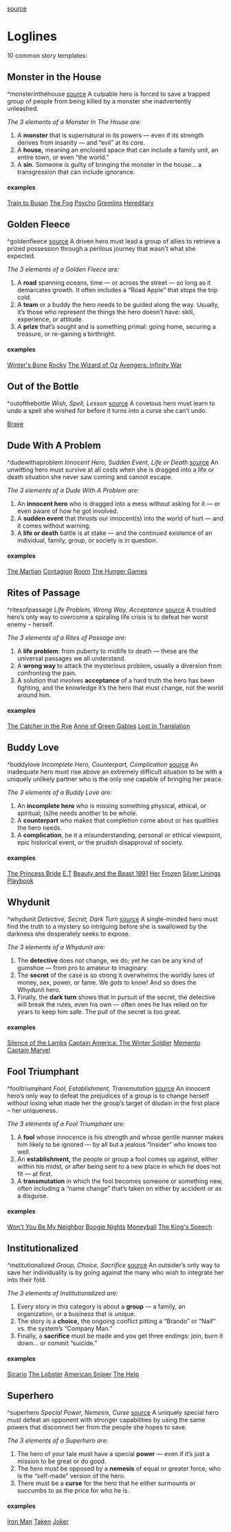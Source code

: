 [source](https://savethecat.com/genre/your-logline-template-for-each-save-the-cat-genre)

# Loglines
10 common story templates:

## Monster in the House
^monsterinthehouse
[source](https://savethecat.com/monster-in-the-house)
A culpable hero is forced to save a trapped group of people from being killed by a monster she inadvertently unleashed.

*The 3 elements of a Monster In The House are:* 
1) A **monster** that is supernatural in its powers — even if its strength derives from insanity — and “evil” at its core.  
2) A **house,** meaning an enclosed space that can include a family unit, an entire town, or even “the world.”  
3) A **sin.** Someone is guilty of bringing the monster in the house… a transgression that can include ignorance.

#### examples
[Train to Busan](https://savethecat.com/beat-sheets/train-to-busan-beat-sheet)
[The Fog](https://savethecat.com/beat-sheets/the-fog-beat-sheet)
[Psycho](https://savethecat.com/beat-sheets/psycho-beat-sheet)
[Gremlins](https://savethecat.com/beat-sheets/gremlins-beat-sheet)
[Hereditary](https://savethecat.com/beat-sheets/hereditary-beat-sheet)
  

## Golden Fleece
^goldenfleece
[source](https://savethecat.com/golden-fleece)
A driven hero must lead a group of allies to retrieve a prized possession through a perilous journey that wasn’t what she expected.

*The 3 elements of a Golden Fleece are:*
1) A **road** spanning oceans, time — or across the street — so long as it demarcates growth. It often includes a “Road Apple” that stops the trip cold.  
2) A **team** or a buddy the hero needs to be guided along the way. Usually, it’s those who represent the things the hero doesn’t have: skill, experience, or attitude. 
3) A **prize** that’s sought and is something primal: going home, securing a treasure, or re-gaining a birthright.

#### examples
[Winter's Bone](https://savethecat.com/beat-sheets/the-winters-bone-beat-sheet)
[Rocky](https://savethecat.com/beat-sheets/rocky-beat-sheet)
[The Wizard of Oz](https://savethecat.com/beat-sheets/the-wizard-of-oz-beat-sheet)
[Avengers: Infinity War](https://savethecat.com/beat-sheets/avengers-infinity-war-beat-sheet)


## Out of the Bottle
^outofthebottle
*Wish, Spell, Lesson*
[source](https://savethecat.com/out-of-the-bottle)
A covetous hero must learn to undo a spell she wished for before it turns into a curse she can’t undo.

[Brave](https://www.youtube.com/watch?v=TEHWDA_6e3M)
  

## Dude With A Problem
^dudewithaproblem
*Innocent Hero, Sudden Event, Life or Death*
[source](https://savethecat.com/dude-with-a-problem)
An unwitting hero must survive at all costs when she is dragged into a life or death situation she never saw coming and cannot escape.

*The 3 elements of a Dude With A Problem are:*
1) An **innocent hero** who is dragged into a mess without asking for it — or even aware of how he got involved.  
2) A **sudden event** that thrusts our innocent(s) into the world of hurt — and it comes without warning.  
3) A **life or death** battle is at stake — and the continued existence of an individual, family, group, or society is in question.

#### examples
[The Martian](https://savethecat.com/beat-sheets/the-martian-beat-sheet)
[Contagion](https://savethecat.com/beat-sheets/contagion-beat-sheet)
[Room](https://savethecat.com/beat-sheets/room-novel-beat-sheet)
[The Hunger Games](https://savethecat.com/beat-sheets/the-hunger-games-novel-beat-sheet)
  

## Rites of Passage
^ritesofpassage
*Life Problem, Wrong Way, Acceptance*
[source](https://savethecat.com/rites-of-passage)
A troubled hero’s only way to overcome a spiraling life crisis is to defeat her worst enemy – herself.

*The 3 elements of a Rites of Passage are:*
1) A **life problem**: from puberty to midlife to death — these are the universal passages we all understand.  
2) A **wrong way** to attack the mysterious problem, usually a diversion from confronting the pain.  
3) A solution that involves **acceptance** of a hard truth the hero has been fighting, and the knowledge it’s the hero that must change, not the world around him.

  #### examples
[The Catcher in the Rye](https://savethecat.com/beat-sheets/the-catcher-in-the-rye-novel-beat-sheet)
[Anne of Green Gables](https://savethecat.com/beat-sheets/anne-of-green-gables-novel-beat-sheet)
[Lost in Translation](https://savethecat.com/beat-sheets/lost-in-translation-beat-sheet)


## Buddy Love
^buddylove
*Incomplete Hero, Counterpart, Complication*
[source](https://savethecat.com/buddy-love)
An inadequate hero must rise above an extremely difficult situation to be with a uniquely unlikely partner who is the only one capable of bringing her peace.

*The 3 elements of a Buddy Love are:*
1) An **incomplete hero** who is missing something physical, ethical, or spiritual; (s)he needs another to be whole.  
2) A **counterpart** who makes that completion come about or has qualities the hero needs.  
3) A **complication**, be it a misunderstanding, personal or ethical viewpoint, epic historical event, or the prudish disapproval of society.

#### examples
[The Princess Bride](https://savethecat.com/beat-sheets/the-princess-bride-beat-sheet)
[E.T](https://savethecat.com/beat-sheets/e-t-the-extra-terrestrial-beat-sheet)
[Beauty and the Beast 1991](https://savethecat.com/beat-sheets/beauty-and-the-beast-1991-animated-beat-sheet)
[Her](https://savethecat.com/beat-sheets/her-beat-sheet)
[Frozen](https://savethecat.com/beat-sheets/frozen-beat-sheet)
[Silver Linings Playbook](https://savethecat.com/beat-sheets/the-silver-linings-playbook-beat-sheet)

  

## Whydunit
^whydunit
*Detective, Secret, Dark Turn*
[source](https://savethecat.com/whydunit)
A single-minded hero must find the truth to a mystery so intriguing before she is swallowed by the darkness she desperately seeks to expose.

*The 3 elements of a Whydunit are:*
1) The **detective** does not change, we do; yet he can be any kind of gumshoe — from pro to amateur to imaginary.  
2) The **secret** of the case is so strong it overwhelms the worldly lures of money, sex, power, or fame. We _gots_ to know! And so does the Whydunit hero.  
3) Finally, the **dark turn** shows that in pursuit of the secret, the detective will break the rules, even his own — often ones he has relied on for years to keep him safe. The pull of the secret is too great.

#### examples
[Silence of the Lambs](https://savethecat.com/beat-sheets/the-silence-of-the-lambs-beat-sheet)
[Captain America: The Winter Soldier](https://savethecat.com/beat-sheets/captain-america-the-winter-soldier-beat-sheet)
[Memento](https://savethecat.com/beat-sheets/the-memento-beat-sheet)
[Captain Marvel](https://savethecat.com/beat-sheets/captain-marvel-beat-sheet)
  

## Fool Triumphant
^fooltriumphant
*Fool, Establishment, Transmutation*
[source](https://savethecat.com/fool-triumphant)
An innocent hero’s only way to defeat the prejudices of a group is to change herself without losing what made her the group’s target of disdain in the first place – her uniqueness.

*The 3 elements of a Fool Triumphant are:*
1) A **fool** whose innocence is his strength and whose gentle manner makes him likely to be ignored — by all but a jealous “Insider” who knows too well.  
2) An **establishment,** the people or group a fool comes up against, either within his midst, or after being sent to a new place in which he does not fit — at first.  
3) A **transmutation** in which the fool becomes someone or something new, often including a “name change” that’s taken on either by accident or as a disguise.

#### examples
[Won't You Be My Neighbor](https://savethecat.com/beat-sheets/wont-you-be-my-neighbor-beat-sheet)
[Boogie Nights](https://savethecat.com/beat-sheets/boogie-nights-beat-sheet)
[Moneyball](https://savethecat.com/beat-sheets/the-moneyball-beat-sheet)
[The King's Speech](https://savethecat.com/beat-sheets/the-kings-speech-beat-sheet)


## Institutionalized
^institutionalized
*Group, Choice, Sacrifice*
[source](https://savethecat.com/institutionalized)
An outsider’s only way to save her individuality is by going against the many who wish to integrate her into their fold.

*The 3 elements of Institutionalized are:*
1) Every story in this category is about a **group** — a family, an organization, or a business that is unique.  
2) The story is a **choice,** the ongoing conflict pitting a “Brando” or “Naif” vs. the system’s “Company Man.”  
3) Finally, a **sacrifice** must be made and you get three endings: join, burn it down… or commit “suicide.”


#### examples
[Sicario](https://savethecat.com/beat-sheets/sicario-beat-sheet)
[The Lobster](https://savethecat.com/beat-sheets/the-lobster-beat-sheet)
[American Sniper](https://savethecat.com/beat-sheets/american-sniper-beat-sheet)
[The Help](https://savethecat.com/beat-sheets/the-beat-sheet-for-the-help)

  

## Superhero
^superhero
*Special Power, Nemesis, Curse*
[source](https://savethecat.com/superhero)
A uniquely special hero must defeat an opponent with stronger capabilities by using the same powers that disconnect her from the people she hopes to save.

*The 3 elements of a Superhero are:*
1) The hero of your tale must have a special **power** — even if it’s just a mission to be great or do good.  
2) The hero must be opposed by a **nemesis** of equal or greater force, who is the “self-made” version of the hero.  
3) There must be a **curse** for the hero that he either surmounts or succumbs to as the price for who he is.

#### examples
[Iron Man](https://savethecat.com/beat-sheets/iron-man-beat-sheet)
[Taken](https://savethecat.com/beat-sheets/taken-beat-sheet)
[Joker](https://savethecat.com/beat-sheets/joker-beat-sheet)

